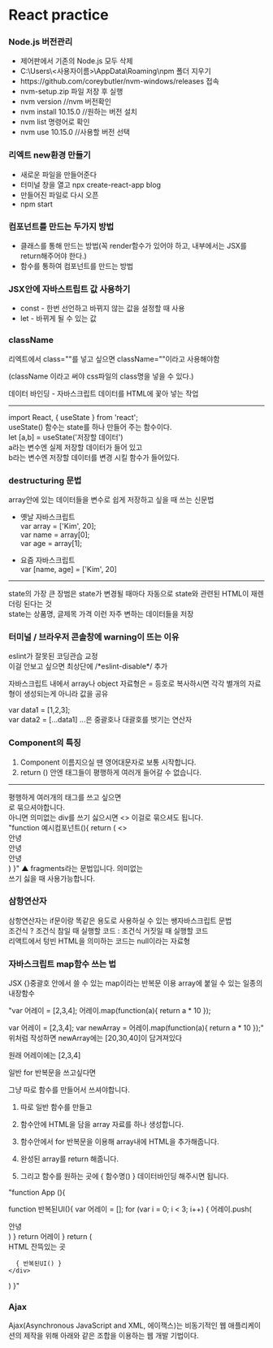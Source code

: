  # React practice
 
<h3>Node.js 버전관리</h3>
<ul>
<li>제어판에서 기존의 Node.js 모두 삭제</li>
<li>C:\Users\<사용자이름>\AppData\Roaming\npm 폴더 지우기</li>
<li>https://github.com/coreybutler/nvm-windows/releases 접속</li>
<li>nvm-setup.zip 파일 저장 후 실행</li>
<li>nvm version //nvm 버전확인</li>
<li>nvm install 10.15.0 //원하는 버전 설치</li></li>
<li>nvm list 명령어로 확인</li>
<li>nvm use 10.15.0 //사용할 버전 선택</li>
</ul>

 <h3> 리엑트 new환경 만들기 </h3>
<ul>   
<li>새로운 파일을 만들어준다</li>
<li>터미널 창을 열고 npx create-react-app blog</li>
<li>만들어진 파일로 다시 오픈</li>
<li>npm start</li>
</ul>

<h3>컴포넌트를 만드는 두가지 방법</h3>
<ul>
<li>클래스를 통해 만드는 방법(꼭 render함수가 있어야 하고, 내부에서는 JSX를 return해주어야 한다.)</li>
<li>함수를 통하여 컴포넌트를 만드는 방법</li>
</ul>
  
<h3>JSX안에 자바스트립트 값 사용하기</h3>
<ul>
<li>const - 한번 선언하고 바뀌지 않는 값을 설정할 때 사용</li>
<li>let -  바뀌게 될 수 있는 값</li>
</ul>
 
 <h3>className</h3>
<p>리엑트에서 class=""를 넣고 싶으면 className=""이라고 사용해야함</p>
(className 이라고 써야 css파일의 class명을 넣을 수 있다.)

<p>데이터 바인딩 - 자바스크립트 데이터를 HTML에 꽃아 넣는 작업</p>

<hr>
import React, { useState } from 'react';<br>
useState() 함수는 state를 하나 만들어 주는 함수이다.<br>
let [a,b] = useState('저장할 데이터') <br>
a라는 변수엔 실제 저장할 데이터가 들어 있고 <br>
b라는 변수엔 저장할 데이터를 변경 시킬 함수가 들어있다.<br>


<h3>destructuring 문법</h3>
array안에 있는 데이터들을 변수로 쉽게 저장하고 싶을 때 쓰는 신문법<br>

- 옛날 자바스크립트<br>
var array = ['Kim', 20];<br>
var name = array[0];<br>
var age = array[1];<br>

- 요즘 자바스크립트<br>
var [name, age] = ['Kim', 20]<br>

<hr>
state의 가장 큰 장범은 state가 변경될 때마다 자동으로 state와 관련된 HTML이 재렌더링 된다는 것<br>
state는 상품명, 글제목 가격 이런 자주 변하는 데이터들을 저장

<h3>터미널 / 브라우저 콘솔창에 warning이 뜨는 이유</h3>
eslint가 잘못된 코딩관습 교정<br>
이걸 안보고 싶으면 최상단에 /*eslint-disable*/ 추가

<p>자바스크립트 내에서 array나 object 자료형은 = 등호로 복사하시면 각각 별개의 자료형이 생성되는게 아니라 값을 공유</p>

var data1 = [1,2,3];<br>
var data2 = [...data1] ...은 중괄호나 대괄호를 벗기는 연산자<br>


<h3>Component의 특징</h3>

1. Component 이름지으실 땐 영어대문자로 보통 시작합니다.<br>
2. return () 안엔 태그들이 평행하게 여러개 들어갈 수 없습니다.<br>

<hr>
평행하게 여러개의 태그를 쓰고 싶으면<div>로 묶으셔야합니다.<br>
아니면 의미없는 div를 쓰기 싫으시면 <> </> 이걸로 묶으셔도 됩니다.<br>
"function 예시컴포넌트(){
  return (
    <>
      <div>안녕</div>
      <div>안녕</div>
      <div>안녕</div>
    </>
  )
}"
▲ fragments라는 문법입니다. 의미없는 <div>쓰기 싫을 때 사용가능합니다.<br>

<h3>삼항연산자</h3>
삼항연산자는 if문이랑 똑같은 용도로 사용하실 수 있는 쌩자바스크립트 문법<br>
조건식 ? 조건식 참일 때 실행할 코드 : 조건식 거짓일 때 실행할 코드<br>
리액트에서 텅빈 HTML을 의미하는 코드는 null이라는 자료형<br>

<h3>자바스크립트 map함수 쓰는 법</h3>
JSX {}중괄호 안에서 쓸 수 있는 map이라는 반복문 이용
array에 붙일 수 있는 일종의 내장함수

"var 어레이 = [2,3,4];
어레이.map(function(a){
  return a * 10
});

var 어레이 = [2,3,4];
var newArray = 어레이.map(function(a){
  return a * 10
});"
위처럼 작성하면 newArray에는 [20,30,40]이 담겨져있다

원래 어레이에는 [2,3,4]

일반 for 반복문을 쓰고싶다면


그냥 따로 함수를 만들어서 쓰셔야합니다.

1. 따로 일반 함수를 만들고 <br>

2. 함수안에 HTML을 담을 array 자료를 하나 생성합니다. <br>

3. 함수안에서 for 반복문을 이용해 array내에 HTML을 추가해줍니다.<br>

4. 완성된 array를 return 해줍니다. <br>

5. 그리고 함수를 원하는 곳에 { 함수명() } 데이터바인딩 해주시면 됩니다. <br>

"function App (){

  function 반복된UI(){
    var 어레이 = [];
    for (var i = 0; i < 3; i++) {
      어레이.push(<div>안녕</div>)
    }
    return 어레이
  }
  return (
    <div>
      HTML 잔뜩있는 곳
      
      { 반복된UI() }
    </div>
  )
}"

<h3>Ajax</h3>
Ajax(Asynchronous JavaScript and XML, 에이잭스)는 비동기적인 웹 애플리케이션의 제작을 위해 아래와 같은 조합을 이용하는 웹 개발 기법이다.
